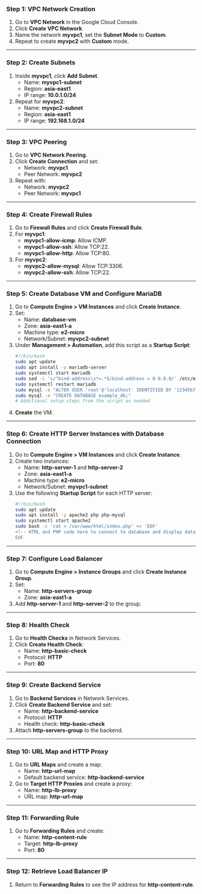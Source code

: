 ### Step 1: VPC Network Creation

1. Go to **VPC Network** in the Google Cloud Console.
2. Click **Create VPC Network**.
3. Name the network **myvpc1**, set the **Subnet Mode** to **Custom**.
4. Repeat to create **myvpc2** with **Custom** mode.

---

### Step 2: Create Subnets

1. Inside **myvpc1**, click **Add Subnet**.
   - Name: **myvpc1-subnet**
   - Region: **asia-east1**
   - IP range: **10.0.1.0/24**
2. Repeat for **myvpc2**:
   - Name: **myvpc2-subnet**
   - Region: **asia-east1**
   - IP range: **192.168.1.0/24**

---

### Step 3: VPC Peering

1. Go to **VPC Network Peering**.
2. Click **Create Connection** and set:
   - Network: **myvpc1**
   - Peer Network: **myvpc2**
3. Repeat with:
   - Network: **myvpc2**
   - Peer Network: **myvpc1**

---

### Step 4: Create Firewall Rules

1. Go to **Firewall Rules** and click **Create Firewall Rule**.
2. For **myvpc1**:
   - **myvpc1-allow-icmp**: Allow ICMP.
   - **myvpc1-allow-ssh**: Allow TCP:22.
   - **myvpc1-allow-http**: Allow TCP:80.
3. For **myvpc2**:
   - **myvpc2-allow-mysql**: Allow TCP:3306.
   - **myvpc2-allow-ssh**: Allow TCP:22.

---

### Step 5: Create Database VM and Configure MariaDB

1. Go to **Compute Engine > VM Instances** and click **Create Instance**.
2. Set:
   - Name: **database-vm**
   - Zone: **asia-east1-a**
   - Machine type: **e2-micro**
   - Network/Subnet: **myvpc2-subnet**
3. Under **Management > Automation**, add this script as a **Startup Script**:
   ```bash
   #!/bin/bash
   sudo apt update
   sudo apt install -y mariadb-server
   sudo systemctl start mariadb
   sudo sed -i 's/^bind-address\s*=.*$/bind-address = 0.0.0.0/' /etc/mysql/mariadb.conf.d/50-server.cnf
   sudo systemctl restart mariadb
   sudo mysql -e "ALTER USER 'root'@'localhost' IDENTIFIED BY '12345678';"
   sudo mysql -e "CREATE DATABASE example_db;"
   # Additional setup steps from the script as needed
   ```
4. **Create** the VM.

---

### Step 6: Create HTTP Server Instances with Database Connection

1. Go to **Compute Engine > VM Instances** and click **Create Instance**.
2. Create two instances:
   - Name: **http-server-1** and **http-server-2**
   - Zone: **asia-east1-a**
   - Machine type: **e2-micro**
   - Network/Subnet: **myvpc1-subnet**
3. Use the following **Startup Script** for each HTTP server:
   ```bash
   #!/bin/bash
   sudo apt update
   sudo apt install -y apache2 php php-mysql
   sudo systemctl start apache2
   sudo bash -c 'cat > /var/www/html/index.php' << 'EOF'
   <!-- HTML and PHP code here to connect to database and display data -->
   EOF
   ```

---

### Step 7: Configure Load Balancer

1. Go to **Compute Engine > Instance Groups** and click **Create Instance Group**.
2. Set:
   - Name: **http-servers-group**
   - Zone: **asia-east1-a**
3. Add **http-server-1** and **http-server-2** to the group.

---

### Step 8: Health Check

1. Go to **Health Checks** in Network Services.
2. Click **Create Health Check**:
   - Name: **http-basic-check**
   - Protocol: **HTTP**
   - Port: **80**

---

### Step 9: Create Backend Service

1. Go to **Backend Services** in Network Services.
2. Click **Create Backend Service** and set:
   - Name: **http-backend-service**
   - Protocol: **HTTP**
   - Health check: **http-basic-check**
3. Attach **http-servers-group** to the backend.

---

### Step 10: URL Map and HTTP Proxy

1. Go to **URL Maps** and create a map:
   - Name: **http-url-map**
   - Default backend service: **http-backend-service**
2. Go to **Target HTTP Proxies** and create a proxy:
   - Name: **http-lb-proxy**
   - URL map: **http-url-map**

---

### Step 11: Forwarding Rule

1. Go to **Forwarding Rules** and create:
   - Name: **http-content-rule**
   - Target: **http-lb-proxy**
   - Port: **80**

---

### Step 12: Retrieve Load Balancer IP

1. Return to **Forwarding Rules** to see the IP address for **http-content-rule**.